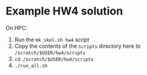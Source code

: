 # Example HW4 solution

On HPC:

1. Run the `mk_skel.sh hw4` script
2. Copy the contents of the `scripts` directory here to `/scratch/$USER/hw4/scripts`
3. `cd /scratch/$USER/hw4/scripts`
4. `./run_all.sh`

